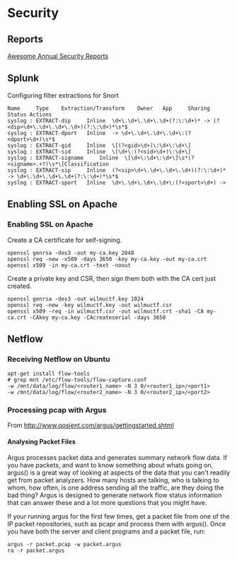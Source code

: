 # Security

## Reports
[Awesome Annual Security Reports](https://github.com/jacobdjwilson/awesome-annual-security-reports)

## Splunk
Configuring filter extractions for Snort
```
Name	 Type	 Extraction/Transform	 Owner	 App	 Sharing	 Status	Actions
syslog : EXTRACT-dip	 Inline	 \d+\.\d+\.\d+\.\d+(?:\:\d+)* -> (?<dip>\d+\.\d+\.\d+\.\d+)(?:\:\d+)*\s*$	
syslog : EXTRACT-dport	 Inline	 -> \d+\.\d+\.\d+\.\d+\:(?<dport>\d+)\s*$	
syslog : EXTRACT-gid	 Inline	 \[(?<gid>\d+)\:\d+\:\d+\]	
syslog : EXTRACT-sid	 Inline	 \[\d+\:(?<sid>\d+)\:\d+\]	
syslog : EXTRACT-signame	 Inline	 \[\d+\:\d+\:\d+\]\s*(?<signame>.+?)\s*\[Classification	
syslog : EXTRACT-sip	 Inline	 (?<sip>\d+\.\d+\.\d+\.\d+)(?:\:\d+)* -> \d+\.\d+\.\d+\.\d+(?:\:\d+)*\s*$	
syslog : EXTRACT-sport	 Inline	 \d+\.\d+\.\d+\.\d+\:(?<sport>\d+) ->	
```

## Enabling SSL on Apache

### Enabling SSL on Apache

Create a CA certificate for self-signing. 
```
openssl genrsa -des3 -out my-ca.key 2048
openssl req -new -x509 -days 3650 -key my-ca.key -out my-ca.crt
openssl x509 -in my-ca.crt -text -noout
```

Create a private key and CSR, then sign them both with the CA cert just created. 
```
openssl genrsa -des3 -out wilmuctf.key 1024
openssl req -new -key wilmuctf.key -out wilmuctf.csr
openssl x509 -req -in wilmuctf.csr -out wilmuctf.crt -sha1 -CA my-ca.crt -CAkey my-ca.key -CAcreateserial -days 3650
```
 
## Netflow

### Receiving Netflow on Ubuntu

```
apt-get install flow-tools
# grep mnt /etc/flow-tools/flow-capture.conf 
-w /mnt/data/log/flow/<router1_name> -N 3 0/<router1_ip>/<port1>
-w /mnt/data/log/flow/<router2_name> -N 3 0/<router2_ip>/<port2>
```

### Processing pcap with Argus

From http://www.qosient.com/argus/gettingstarted.shtml

#### Analysing Packet Files

Argus processes packet data and generates summary network flow data. If you have packets, and want to know something about whats going on, argus() is a great way of looking at aspects of the data that you can't readily get from packet analyzers. How many hosts are talking, who is talking to whom, how often, is one address sending all the traffic, are they doing the bad thing? Argus is designed to generate network flow status information that can answer these and a lot more questions that you might have.

If your running argus for the first few times, get a packet file from one of the IP packet repositories, such as pcapr and process them with argus(). Once you have both the server and client programs and a packet file, run:

```
argus -r packet.pcap -w packet.argus
ra -r packet.argus
```

